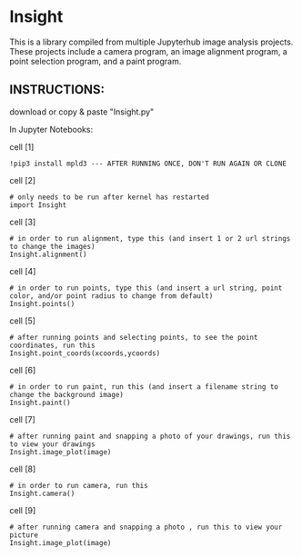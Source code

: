 # Insight
This is a library compiled from multiple Jupyterhub image analysis projects. 
These projects include a camera program, an image alignment program, a point selection program, and a paint program.
## INSTRUCTIONS:
download or copy & paste "Insight.py"

In Jupyter Notebooks:

cell [1] 

    !pip3 install mpld3 --- AFTER RUNNING ONCE, DON'T RUN AGAIN OR CLONE

cell [2] 

    # only needs to be run after kernel has restarted
    import Insight
    
cell [3] 

    # in order to run alignment, type this (and insert 1 or 2 url strings to change the images)
    Insight.alignment()
    
cell [4] 
    
    # in order to run points, type this (and insert a url string, point color, and/or point radius to change from default)
    Insight.points()

cell [5]

    # after running points and selecting points, to see the point coordinates, run this
    Insight.point_coords(xcoords,ycoords)

cell [6]

    # in order to run paint, run this (and insert a filename string to change the background image)
    Insight.paint()
    
cell [7]
    
    # after running paint and snapping a photo of your drawings, run this to view your drawings
    Insight.image_plot(image)
    
cell [8]     
    
    # in order to run camera, run this
    Insight.camera()
    
cell [9]

    # after running camera and snapping a photo , run this to view your picture
    Insight.image_plot(image)
